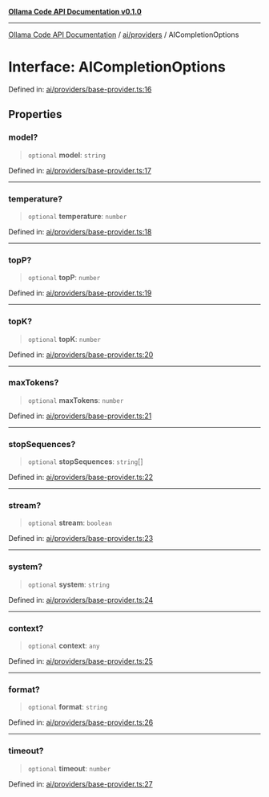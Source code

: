 [**Ollama Code API Documentation v0.1.0**](../../../README.md)

***

[Ollama Code API Documentation](../../../modules.md) / [ai/providers](../README.md) / AICompletionOptions

# Interface: AICompletionOptions

Defined in: [ai/providers/base-provider.ts:16](https://github.com/erichchampion/ollama-code/blob/183876b4797e673d6e7563c8838e3394af95f5a5/ollama-code/src/ai/providers/base-provider.ts#L16)

## Properties

### model?

> `optional` **model**: `string`

Defined in: [ai/providers/base-provider.ts:17](https://github.com/erichchampion/ollama-code/blob/183876b4797e673d6e7563c8838e3394af95f5a5/ollama-code/src/ai/providers/base-provider.ts#L17)

***

### temperature?

> `optional` **temperature**: `number`

Defined in: [ai/providers/base-provider.ts:18](https://github.com/erichchampion/ollama-code/blob/183876b4797e673d6e7563c8838e3394af95f5a5/ollama-code/src/ai/providers/base-provider.ts#L18)

***

### topP?

> `optional` **topP**: `number`

Defined in: [ai/providers/base-provider.ts:19](https://github.com/erichchampion/ollama-code/blob/183876b4797e673d6e7563c8838e3394af95f5a5/ollama-code/src/ai/providers/base-provider.ts#L19)

***

### topK?

> `optional` **topK**: `number`

Defined in: [ai/providers/base-provider.ts:20](https://github.com/erichchampion/ollama-code/blob/183876b4797e673d6e7563c8838e3394af95f5a5/ollama-code/src/ai/providers/base-provider.ts#L20)

***

### maxTokens?

> `optional` **maxTokens**: `number`

Defined in: [ai/providers/base-provider.ts:21](https://github.com/erichchampion/ollama-code/blob/183876b4797e673d6e7563c8838e3394af95f5a5/ollama-code/src/ai/providers/base-provider.ts#L21)

***

### stopSequences?

> `optional` **stopSequences**: `string`[]

Defined in: [ai/providers/base-provider.ts:22](https://github.com/erichchampion/ollama-code/blob/183876b4797e673d6e7563c8838e3394af95f5a5/ollama-code/src/ai/providers/base-provider.ts#L22)

***

### stream?

> `optional` **stream**: `boolean`

Defined in: [ai/providers/base-provider.ts:23](https://github.com/erichchampion/ollama-code/blob/183876b4797e673d6e7563c8838e3394af95f5a5/ollama-code/src/ai/providers/base-provider.ts#L23)

***

### system?

> `optional` **system**: `string`

Defined in: [ai/providers/base-provider.ts:24](https://github.com/erichchampion/ollama-code/blob/183876b4797e673d6e7563c8838e3394af95f5a5/ollama-code/src/ai/providers/base-provider.ts#L24)

***

### context?

> `optional` **context**: `any`

Defined in: [ai/providers/base-provider.ts:25](https://github.com/erichchampion/ollama-code/blob/183876b4797e673d6e7563c8838e3394af95f5a5/ollama-code/src/ai/providers/base-provider.ts#L25)

***

### format?

> `optional` **format**: `string`

Defined in: [ai/providers/base-provider.ts:26](https://github.com/erichchampion/ollama-code/blob/183876b4797e673d6e7563c8838e3394af95f5a5/ollama-code/src/ai/providers/base-provider.ts#L26)

***

### timeout?

> `optional` **timeout**: `number`

Defined in: [ai/providers/base-provider.ts:27](https://github.com/erichchampion/ollama-code/blob/183876b4797e673d6e7563c8838e3394af95f5a5/ollama-code/src/ai/providers/base-provider.ts#L27)
